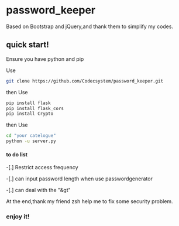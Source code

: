 # password_keeper
  Based on Bootstrap and jQuery,and thank them to simplify my codes.
## quick start!
  Ensure you have python and pip
  
  Use
  ~~~bash
  git clone https://github.com/Codecsystem/password_keeper.git
  ~~~
  then Use
  ~~~bash
  pip install flask
  pip install flask_cors
  pip install Crypto
  ~~~
  then Use 
  ~~~bash
  cd "your catelogue"
  python -u server.py
  ~~~

#### to do list
-[.] Restrict access frequency 

-[.] can input password length when use passwordgenerator

-[.] can deal with the "&gt"

At the end,thank my friend zsh help me to fix some security problem.

### enjoy it!
